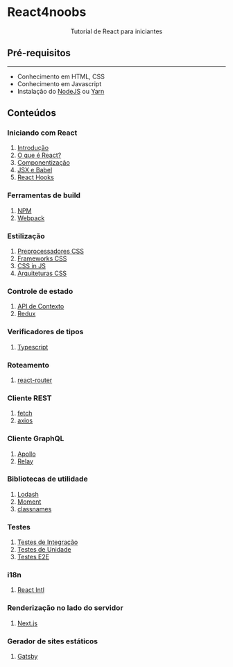 # React4noobs

<p align='center'>Tutorial de React para iniciantes</p>

## **Pré-requisitos**

---

- Conhecimento em HTML, CSS
- Conhecimento em Javascript
- Instalação do [NodeJS](https://nodejs.org/en/download/) ou [Yarn](https://classic.yarnpkg.com/pt-BR/docs/install)

## **Conteúdos**

### Iniciando com React

1. [Introdução](https://github.com/he4rt/react4noobs/blob/master/docs/Iniciando%20com%20React/1-Introducao.md)
2. [O que é React?](https://github.com/he4rt/react4noobs/blob/master/docs/Iniciando%20com%20React/2-O%20que%20e%20React.md)
3. [Componentização](https://github.com/he4rt/react4noobs/blob/master/docs/Iniciando%20com%20React/3-Componentizacao.md)
4. [JSX e Babel](https://github.com/he4rt/react4noobs/blob/master/docs/Iniciando%20com%20React/4-JSX%20e%20Babel.md)
5. [React Hooks](https://github.com/he4rt/react4noobs/blob/master/docs/Iniciando%20com%20React/5-React%20Hooks.md)

### Ferramentas de build
<!-- Comentar sobre npm e clientes alternativos como o yarn ou pnpm -->
1. [NPM]()
2. [Webpack]()

### Estilização

1. [Preprocessadores CSS]()
2. [Frameworks CSS]()
3. [CSS in JS]()
4. [Arquiteturas CSS]()

### Controle de estado

1. [API de Contexto]()
2. [Redux]()

### Verificadores de tipos

1. [Typescript]()

### Roteamento

1. [react-router]()

### Cliente REST

1. [fetch]()
2. [axios]()


### Cliente GraphQL

1. [Apollo]()
2. [Relay]()

### Bibliotecas de utilidade

1. [Lodash]()
2. [Moment]()
3. [classnames]()

### Testes

1. [Testes de Integração]()
2. [Testes de Unidade]()
3. [Testes E2E]()

### i18n

1. [React Intl]()

### Renderização no lado do servidor

1. [Next.js]()

### Gerador de sites estáticos

1. [Gatsby]()
